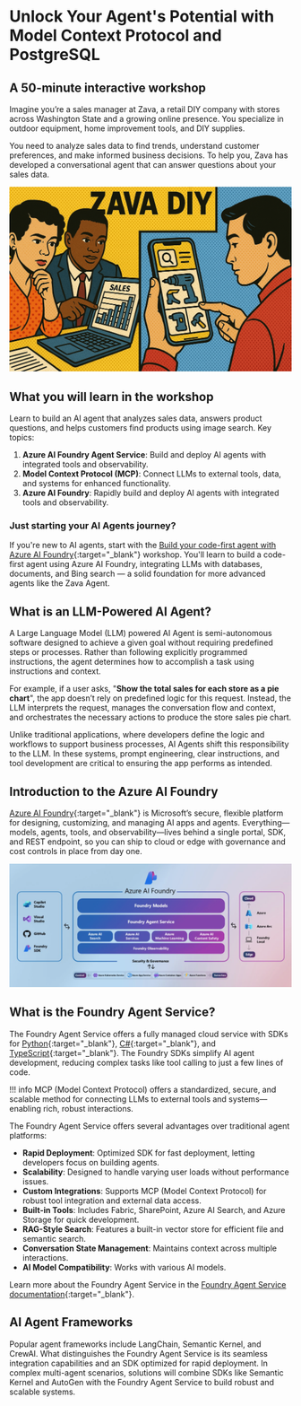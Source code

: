 # Unlock Your Agent's Potential with Model Context Protocol and PostgreSQL

## A 50-minute interactive workshop

Imagine you’re a sales manager at Zava, a retail DIY company with stores across Washington State and a growing online presence. You specialize in outdoor equipment, home improvement tools, and DIY supplies.

You need to analyze sales data to find trends, understand customer preferences, and make informed business decisions. To help you, Zava has developed a conversational agent that can answer questions about your sales data.

![Zava Sales Analysis Agent](media/persona.png)

## What you will learn in the workshop

Learn to build an AI agent that analyzes sales data, answers product questions, and helps customers find products using image search. Key topics:

1. **Azure AI Foundry Agent Service**: Build and deploy AI agents with integrated tools and observability.  
2. **Model Context Protocol (MCP)**: Connect LLMs to external tools, data, and systems for enhanced functionality.  
3. **Azure AI Foundry**: Rapidly build and deploy AI agents with integrated tools and observability.

### Just starting your AI Agents journey?

If you're new to AI agents, start with the [Build your code-first agent with Azure AI Foundry](https://aka.ms/aitour/WRK552){:target="_blank"} workshop. You'll learn to build a code-first agent using Azure AI Foundry, integrating LLMs with databases, documents, and Bing search — a solid foundation for more advanced agents like the Zava Agent.

## What is an LLM-Powered AI Agent?

A Large Language Model (LLM) powered AI Agent is semi-autonomous software designed to achieve a given goal without requiring predefined steps or processes. Rather than following explicitly programmed instructions, the agent determines how to accomplish a task using instructions and context.

For example, if a user asks, "**Show the total sales for each store as a pie chart**", the app doesn’t rely on predefined logic for this request. Instead, the LLM interprets the request, manages the conversation flow and context, and orchestrates the necessary actions to produce the store sales pie chart.

Unlike traditional applications, where developers define the logic and workflows to support business processes, AI Agents shift this responsibility to the LLM. In these systems, prompt engineering, clear instructions, and tool development are critical to ensuring the app performs as intended.

## Introduction to the Azure AI Foundry

[Azure AI Foundry](https://azure.microsoft.com/products/ai-foundry/){:target="_blank"} is Microsoft’s secure, flexible platform for designing, customizing, and managing AI apps and agents. Everything—models, agents, tools, and observability—lives behind a single portal, SDK, and REST endpoint, so you can ship to cloud or edge with governance and cost controls in place from day one.

![Azure AI Foundry Architecture](media/azure-ai-foundry.png)

## What is the Foundry Agent Service?

The Foundry Agent Service offers a fully managed cloud service with SDKs for [Python](https://learn.microsoft.com/azure/ai-services/agents/quickstart?pivots=programming-language-python-azure){:target="_blank"}, [C#](https://learn.microsoft.com/azure/ai-services/agents/quickstart?pivots=programming-language-csharp){:target="_blank"}, and [TypeScript](https://learn.microsoft.com/azure/ai-foundry/agents/quickstart?pivots=programming-language-typescript){:target="_blank"}. The Foundry SDKs simplify AI agent development, reducing complex tasks like tool calling to just a few lines of code.

!!! info
    MCP (Model Context Protocol) offers a standardized, secure, and scalable method for connecting LLMs to external tools and systems—enabling rich, robust interactions.

The Foundry Agent Service offers several advantages over traditional agent platforms:

- **Rapid Deployment**: Optimized SDK for fast deployment, letting developers focus on building agents.  
- **Scalability**: Designed to handle varying user loads without performance issues.  
- **Custom Integrations**: Supports MCP (Model Context Protocol) for robust tool integration and external data access.  
- **Built-in Tools**: Includes Fabric, SharePoint, Azure AI Search, and Azure Storage for quick development.  
- **RAG-Style Search**: Features a built-in vector store for efficient file and semantic search.  
- **Conversation State Management**: Maintains context across multiple interactions.  
- **AI Model Compatibility**: Works with various AI models.

Learn more about the Foundry Agent Service in the [Foundry Agent Service documentation](https://learn.microsoft.com/azure/ai-services/agents/overview){:target="_blank"}.

## AI Agent Frameworks

Popular agent frameworks include LangChain, Semantic Kernel, and CrewAI. What distinguishes the Foundry Agent Service is its seamless integration capabilities and an SDK optimized for rapid deployment. In complex multi-agent scenarios, solutions will combine SDKs like Semantic Kernel and AutoGen with the Foundry Agent Service to build robust and scalable systems.
